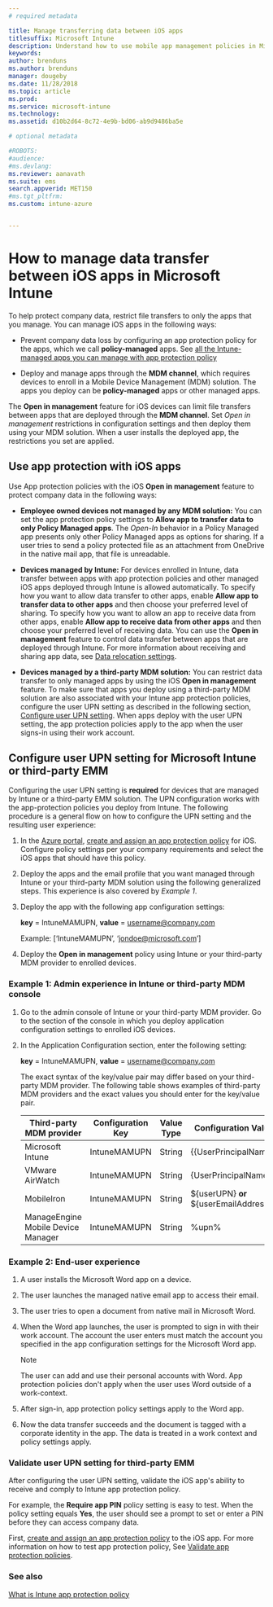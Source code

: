 ```yaml
---
# required metadata

title: Manage transferring data between iOS apps
titlesuffix: Microsoft Intune
description: Understand how to use mobile app management policies in Microsoft Intune to manage data transfers between apps.
keywords:
author: brenduns
ms.author: brenduns
manager: dougeby
ms.date: 11/28/2018
ms.topic: article
ms.prod:
ms.service: microsoft-intune
ms.technology:
ms.assetid: d10b2d64-8c72-4e9b-bd06-ab9d9486ba5e

# optional metadata

#ROBOTS:
#audience:
#ms.devlang:
ms.reviewer: aanavath
ms.suite: ems
search.appverid: MET150
#ms.tgt_pltfrm:
ms.custom: intune-azure


---
```


# How to manage data transfer between iOS apps in Microsoft Intune

To help protect company data, restrict file transfers to only the apps that you manage. You can manage iOS apps in the following ways:

-   Prevent company data loss by configuring an app protection policy for the apps, which we call **policy-managed** apps. See [all the Intune-managed apps you can manage with app protection policy](https://www.microsoft.com/cloud-platform/microsoft-intune-apps)

-   Deploy and manage apps through the **MDM channel**, which requires devices to enroll in a Mobile Device Management (MDM) solution. The apps you deploy can be **policy-managed** apps or other managed apps.

The **Open in management** feature for iOS devices can limit file transfers between apps that are deployed through the **MDM channel**. Set *Open in management* restrictions in configuration settings and then deploy them using your MDM solution.  When a user installs the deployed app, the restrictions you set are applied.

##  Use app protection with iOS apps
Use App protection policies with the iOS **Open in management** feature to protect company data in the following ways:

-   **Employee owned devices not managed by any MDM solution:** You can set the app protection policy settings to **Allow app to transfer data to only Policy Managed apps**. The *Open-In* behavior in a Policy Managed app presents only other Policy Managed apps as options for sharing. If a user tries to send a policy protected file as an attachment from OneDrive in the native mail app, that file is unreadable.

-   **Devices managed by Intune:** For devices enrolled in Intune, data transfer between apps with app protection policies and other managed iOS apps deployed through Intune is allowed automatically. To specify how you want to allow data transfer to other apps, enable **Allow app to transfer data to other apps** and then choose your preferred level of sharing. To specify how you want to allow an app to receive data from other apps, enable **Allow app to receive data from other apps** and then choose your preferred level of receiving data. You can use the **Open in management** feature to control data transfer between apps that are deployed through Intune. For more information about receiving and sharing app data, see [Data relocation settings](app-protection-policy-settings-ios.md#data-protection-settings).   

-   **Devices managed by a third-party MDM solution:** You can restrict data transfer to only managed apps by using the iOS **Open in management** feature.
To make sure that apps you deploy using a third-party MDM solution are also associated with your Intune app protection policies, configure the user UPN setting as described in the following section, [Configure user UPN setting](#configure-user-upn-setting-for-microsoft-intune-or-third-party-emm). When apps deploy with the user UPN setting, the app protection policies apply to the app when the user signs-in using their work account.

## Configure user UPN setting for Microsoft Intune or third-party EMM
Configuring the user UPN setting is **required** for devices that are managed by Intune or a third-party EMM solution. The UPN configuration works with the app-protection policies you deploy from Intune. The following procedure is a general flow on how to configure the UPN setting and the resulting user experience:

1.  In the [Azure portal](https://portal.azure.com), [create and assign an app protection policy](app-protection-policies.md) for iOS. Configure policy settings per your company requirements and select the iOS apps that should have this policy.

2.  Deploy the apps and the email profile that you want managed through Intune or your third-party MDM solution using the following generalized steps. This experience is also covered by *Example 1*.

3.  Deploy the app with the following app configuration settings:

      **key** = IntuneMAMUPN, **value** = <username@company.com>

      Example: [‘IntuneMAMUPN’, ‘jondoe@microsoft.com’]

4.  Deploy the **Open in management** policy using Intune or your third-party MDM provider to enrolled devices.


### Example 1: Admin experience in Intune or third-party MDM console

1. Go to the admin console of Intune or your third-party MDM provider. Go to the section of the console in which you deploy application configuration settings to enrolled iOS devices.

2. In the Application Configuration section, enter the following setting:

   **key** = IntuneMAMUPN, **value** = <username@company.com>

   The exact syntax of the key/value pair may differ based on your third-party MDM provider. The following table shows examples of third-party MDM providers and the exact values you should enter for the key/value pair.

   |Third-party MDM provider| Configuration Key | Value Type | Configuration Value|
   | ------- | ---- | ---- | ---- |
   |Microsoft Intune| IntuneMAMUPN | String | {{UserPrincipalName}}|
   |VMware AirWatch| IntuneMAMUPN | String | {UserPrincipalName}|
   |MobileIron | IntuneMAMUPN | String | ${userUPN} **or** ${userEmailAddress} |
   |ManageEngine Mobile Device Manager | IntuneMAMUPN | String | %upn% |


### Example 2: End-user experience

1.  A user installs the Microsoft Word app on a device.

2.  The user launches the managed native email app to access their email.

3.  The user tries to open a document from native mail in Microsoft Word.

4.  When the Word app launches, the user is prompted to sign in with their work account. The account the user enters must match the account you specified in the app configuration settings for the Microsoft Word app.

    > [!NOTE]
    > The user can add and use their personal accounts with Word. App protection policies don't apply when the user uses Word outside of a work-context. 

5.  After sign-in, app protection policy settings apply to the Word app.

6.  Now the data transfer succeeds and the document is tagged with a corporate identity in the app.  The data is treated in a work context and  policy settings apply. 

### Validate user UPN setting for third-party EMM

After configuring the user UPN setting, validate the iOS app's ability to receive and comply to Intune app protection policy.

For example, the **Require app PIN** policy setting is easy to test. When the policy setting equals **Yes**, the user should see a prompt to set or enter a PIN before they can access company data.

First,  [create and assign an app protection policy](app-protection-policies.md) to the iOS app. For more information on how to test app protection policy, See [Validate app protection policies](app-protection-policies-validate.md).


### See also
[What is Intune app protection policy](app-protection-policy.md)

